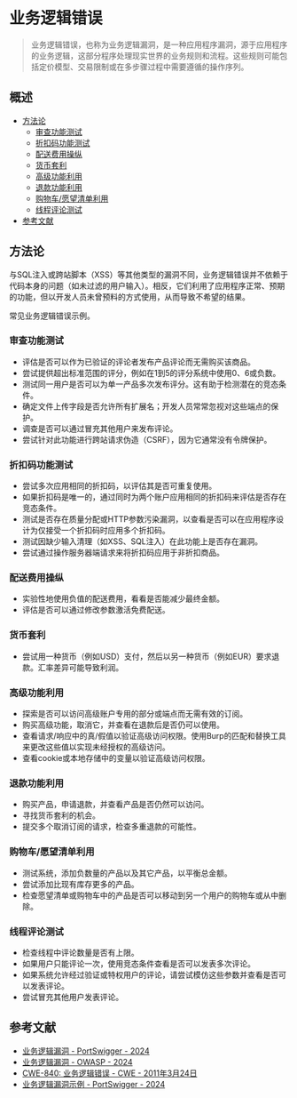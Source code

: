 # 业务逻辑错误

> 业务逻辑错误，也称为业务逻辑漏洞，是一种应用程序漏洞，源于应用程序的业务逻辑，这部分程序处理现实世界的业务规则和流程。这些规则可能包括定价模型、交易限制或在多步骤过程中需要遵循的操作序列。

## 概述

* [方法论](#方法论)
    * [审查功能测试](#审查功能测试)
    * [折扣码功能测试](#折扣码功能测试)
    * [配送费用操纵](#配送费用操纵)
    * [货币套利](#货币套利)
    * [高级功能利用](#高级功能利用)
    * [退款功能利用](#退款功能利用)
    * [购物车/愿望清单利用](#购物车/愿望清单利用)
    * [线程评论测试](#线程评论测试)
* [参考文献](#参考文献)

## 方法论

与SQL注入或跨站脚本（XSS）等其他类型的漏洞不同，业务逻辑错误并不依赖于代码本身的问题（如未过滤的用户输入）。相反，它们利用了应用程序正常、预期的功能，但以开发人员未曾预料的方式使用，从而导致不希望的结果。

常见业务逻辑错误示例。

### 审查功能测试

* 评估是否可以作为已验证的评论者发布产品评论而无需购买该商品。
* 尝试提供超出标准范围的评分，例如在1到5的评分系统中使用0、6或负数。
* 测试同一用户是否可以为单一产品多次发布评分。这有助于检测潜在的竞态条件。
* 确定文件上传字段是否允许所有扩展名；开发人员常常忽视对这些端点的保护。
* 调查是否可以通过冒充其他用户来发布评论。
* 尝试针对此功能进行跨站请求伪造（CSRF），因为它通常没有令牌保护。

### 折扣码功能测试

* 尝试多次应用相同的折扣码，以评估其是否可重复使用。
* 如果折扣码是唯一的，通过同时为两个账户应用相同的折扣码来评估是否存在竞态条件。
* 测试是否存在质量分配或HTTP参数污染漏洞，以查看是否可以在应用程序设计为仅接受一个折扣码时应用多个折扣码。
* 测试因缺少输入清理（如XSS、SQL注入）在此功能上是否存在漏洞。
* 尝试通过操作服务器端请求来将折扣码应用于非折扣商品。

### 配送费用操纵

* 实验性地使用负值的配送费用，看看是否能减少最终金额。
* 评估是否可以通过修改参数激活免费配送。

### 货币套利

* 尝试用一种货币（例如USD）支付，然后以另一种货币（例如EUR）要求退款。汇率差异可能导致利润。

### 高级功能利用

* 探索是否可以访问高级账户专用的部分或端点而无需有效的订阅。
* 购买高级功能，取消它，并查看在退款后是否仍可以使用。
* 查看请求/响应中的真/假值以验证高级访问权限。使用Burp的匹配和替换工具来更改这些值以实现未经授权的高级访问。
* 查看cookie或本地存储中的变量以验证高级访问权限。

### 退款功能利用

* 购买产品，申请退款，并查看产品是否仍然可以访问。
* 寻找货币套利的机会。
* 提交多个取消订阅的请求，检查多重退款的可能性。

### 购物车/愿望清单利用

* 测试系统，添加负数量的产品以及其它产品，以平衡总金额。
* 尝试添加比现有库存更多的产品。
* 检查愿望清单或购物车中的产品是否可以移动到另一个用户的购物车或从中删除。

### 线程评论测试

* 检查线程中评论数量是否有上限。
* 如果用户只能评论一次，使用竞态条件查看是否可以发表多次评论。
* 如果系统允许经过验证或特权用户的评论，请尝试模仿这些参数并查看是否可以发表评论。
* 尝试冒充其他用户发表评论。

## 参考文献

* [业务逻辑漏洞 - PortSwigger - 2024](https://portswigger.net/web-security/logic-flaws)
* [业务逻辑漏洞 - OWASP - 2024](https://owasp.org/www-community/vulnerabilities/Business_logic_vulnerability)
* [CWE-840: 业务逻辑错误 - CWE - 2011年3月24日](https://cwe.mitre.org/data/definitions/840.html)
* [业务逻辑漏洞示例 - PortSwigger - 2024](https://portswigger.net/web-security/logic-flaws/examples)